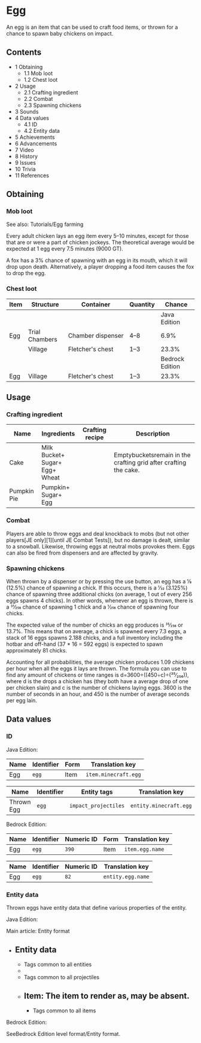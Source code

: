 # Egg
An egg is an item that can be used to craft food items, or thrown for a chance to spawn baby chickens on impact.

## Contents
- 1 Obtaining
	- 1.1 Mob loot
	- 1.2 Chest loot
- 2 Usage
	- 2.1 Crafting ingredient
	- 2.2 Combat
	- 2.3 Spawning chickens
- 3 Sounds
- 4 Data values
	- 4.1 ID
	- 4.2 Entity data
- 5 Achievements
- 6 Advancements
- 7 Video
- 8 History
- 9 Issues
- 10 Trivia
- 11 References

## Obtaining
### Mob loot
See also: Tutorials/Egg farming

Every adult chicken lays an egg item every 5–10 minutes, except for those that are or were a part of chicken jockeys. The theoretical average would be expected at 1 egg every 7.5 minutes (9000 GT).

A fox has a 3% chance of spawning with an egg in its mouth, which it will drop upon death. Alternatively, a player dropping a food item causes the fox to drop the egg.

### Chest loot
| Item | Structure      | Container         | Quantity | Chance          |
|------|----------------|-------------------|----------|-----------------|
|      |                |                   |          | Java Edition    |
| Egg  | Trial Chambers | Chamber dispenser | 4–8      | 6.9%            |
|      | Village        | Fletcher's chest  | 1–3      | 23.3%           |
|      |                |                   |          | Bedrock Edition |
| Egg  | Village        | Fletcher's chest  | 1–3      | 23.3%           |

## Usage
### Crafting ingredient
| Name        | Ingredients                                | Crafting recipe | Description                                                      |
|-------------|--------------------------------------------|-----------------|------------------------------------------------------------------|
| Cake        | Milk Bucket+<br/>Sugar+<br/>Egg+<br/>Wheat |                 | Emptybucketsremain in the crafting grid after crafting the cake. |
| Pumpkin Pie | Pumpkin+<br/>Sugar+<br/>Egg                |                 |                                                                  |

### Combat
Players are able to throw eggs and deal knockback to mobs (but not other players‌[JE  only][1]‌[until JE Combat Tests]), but no damage is dealt, similar to a snowball. Likewise, throwing eggs at neutral mobs provokes them. Eggs can also be fired from dispensers and are affected by gravity.

### Spawning chickens
When thrown by a dispenser or by pressing the use button, an egg has a 1⁄8 (12.5%) chance of spawning a chick. If this occurs, there is a 1⁄32 (3.125%) chance of spawning three additional chicks (on average, 1 out of every 256 eggs spawns 4 chicks). In other words, whenever an egg is thrown, there is a 31⁄256 chance of spawning 1 chick and a 1⁄256 chance of spawning four chicks.

The expected value of the number of chicks an egg produces is 35⁄256 or 13.7%. This means that on average, a chick is spawned every 7.3 eggs, a stack of 16 eggs spawns 2.188 chicks, and a full inventory including the hotbar and off-hand (37 * 16 = 592 eggs) is expected to spawn approximately 81 chicks.

Accounting for all probabilities, the average chicken produces 1.09 chickens per hour when all the eggs it lays are thrown. The formula you can use to find any amount of chickens or time ranges is d=3600÷((450÷c)÷(³⁵⁄₂₅₆)), where d is the drops a chicken has (they both have a average drop of one per chicken slain) and c is the number of chickens laying eggs. 3600 is the number of seconds in an hour, and 450 is the number of average seconds per egg lain.

## Data values
### ID
Java Edition:

| Name | Identifier | Form | Translation key      |
|------|------------|------|----------------------|
| Egg  | `egg`      | Item | `item.minecraft.egg` |

| Name       | Identifier | Entity tags          | Translation key        |
|------------|------------|----------------------|------------------------|
| Thrown Egg | `egg`      | `impact_projectiles` | `entity.minecraft.egg` |

Bedrock Edition:

| Name | Identifier | Numeric ID | Form | Translation key |
|------|------------|------------|------|-----------------|
| Egg  | `egg`      | `390`      | Item | `item.egg.name` |

| Name | Identifier | Numeric ID | Translation key   |
|------|------------|------------|-------------------|
| Egg  | `egg`      | `82`       | `entity.egg.name` |

### Entity data
Thrown eggs have entity data that define various properties of the entity.

Java Edition:

Main article: Entity format
- Entity data
	- 
	- Tags common to all entities
	- 
	- Tags common to all projectiles
	- Item: The item to render as, may be absent.
		- 
		- Tags common to all items

Bedrock Edition:

SeeBedrock Edition level format/Entity format.

